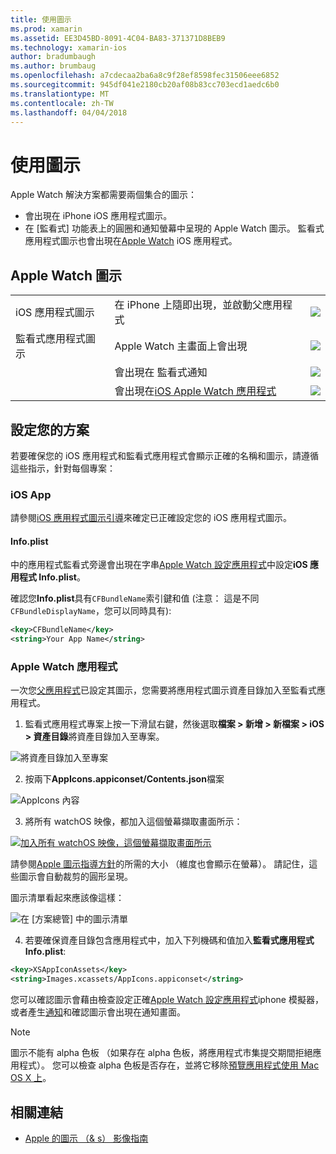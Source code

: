 ```yaml
---
title: 使用圖示
ms.prod: xamarin
ms.assetid: EE3D45BD-8091-4C04-BA83-371371D8BEB9
ms.technology: xamarin-ios
author: bradumbaugh
ms.author: brumbaug
ms.openlocfilehash: a7cdecaa2ba6a8c9f28ef8598fec31506eee6852
ms.sourcegitcommit: 945df041e2180cb20af08b83cc703ecd1aedc6b0
ms.translationtype: MT
ms.contentlocale: zh-TW
ms.lasthandoff: 04/04/2018
---
```

# <a name="working-with-icons"></a>使用圖示

Apple Watch 解決方案都需要兩個集合的圖示：

* 會出現在 iPhone iOS 應用程式圖示。
* 在 [監看式] 功能表上的圓圈和通知螢幕中呈現的 Apple Watch 圖示。 監看式應用程式圖示也會出現在[Apple Watch](~/ios/watchos/app-fundamentals/settings.md) iOS 應用程式。

## <a name="apple-watch-icons"></a>Apple Watch 圖示

| | | |
|-|-|-|
|iOS 應用程式圖示|在 iPhone 上隨即出現，並啟動父應用程式|![](icons-images/icon-ios.png)|
|監看式應用程式圖示|Apple Watch 主畫面上會出現|![](icons-images/icon-home.png)|
||會出現在 監看式通知|![](icons-images/notification-icon.png)|
||會出現在[iOS Apple Watch 應用程式](~/ios/watchos/app-fundamentals/settings.md)|![](icons-images/watch-app-sml.png)|

## <a name="configuring-your-solution"></a>設定您的方案

若要確保您的 iOS 應用程式和監看式應用程式會顯示正確的名稱和圖示，請遵循這些指示，針對每個專案：

### <a name="ios-app"></a>iOS App

請參閱[iOS 應用程式圖示引導](~/ios/app-fundamentals/images-icons/app-icons.md)來確定已正確設定您的 iOS 應用程式圖示。

#### <a name="infoplist"></a>Info.plist

中的應用程式監看式旁邊會出現在字串[Apple Watch 設定應用程式](~/ios/watchos/app-fundamentals/settings.md)中設定**iOS 應用程式 Info.plist**。

確認您**Info.plist**具有`CFBundleName`索引鍵和值 (注意： 這是不同`CFBundleDisplayName`，您可以同時具有):

```xml
<key>CFBundleName</key>
<string>Your App Name</string>
```

### <a name="apple-watch-app"></a>Apple Watch 應用程式

一次您[父應用程式](~/ios/watchos/app-fundamentals/parent-app.md)已設定其圖示，您需要將應用程式圖示資產目錄加入至監看式應用程式。

1. 監看式應用程式專案上按一下滑鼠右鍵，然後選取**檔案 > 新增 > 新檔案 > iOS > 資產目錄**將資產目錄加入至專案。

 ![](icons-images/newasset.png "將資產目錄加入至專案")

2. 按兩下**AppIcons.appiconset/Contents.json**檔案

  ![](icons-images/xcassets-iconset-sml.png "AppIcons 內容")

3. 將所有 watchOS 映像，都加入這個螢幕擷取畫面所示：

  [![](icons-images/appicons-sml.png "加入所有 watchOS 映像，這個螢幕擷取畫面所示")](icons-images/appicons.png#lightbox)

  請參閱[Apple 圖示指導方針](https://developer.apple.com/library/prerelease/ios/documentation/UserExperience/Conceptual/WatchHumanInterfaceGuidelines/IconandImageSizes.html)的所需的大小 （維度也會顯示在螢幕）。 請記住，這些圖示會自動裁剪的圓形呈現。

  圖示清單看起來應該像這樣：

  ![](icons-images/xcassets-complete-sml.png "在 [方案總管] 中的圖示清單")

4. 若要確保資產目錄包含應用程式中，加入下列機碼和值加入**監看式應用程式 Info.plist**:

```xml
<key>XSAppIconAssets</key>
<string>Images.xcassets/AppIcons.appiconset</string>
```

您可以確認圖示會藉由檢查設定正確[Apple Watch 設定應用程式](~/ios/watchos/app-fundamentals/settings.md)iphone 模擬器，或者產生[通知](~/ios/watchos/platform/notifications.md)和確認圖示會出現在通知畫面。

> [!NOTE]
> 圖示不能有 alpha 色板 （如果存在 alpha 色板，將應用程式市集提交期間拒絕應用程式）。 您可以檢查 alpha 色板是否存在，並將它移除[預覽應用程式使用 Mac OS X 上](~/ios/watchos/troubleshooting.md#noalpha)。


## <a name="related-links"></a>相關連結

- [Apple 的圖示 （& s） 影像指南](https://developer.apple.com/library/prerelease/ios/documentation/UserExperience/Conceptual/WatchHumanInterfaceGuidelines/IconandImageSizes.html)
